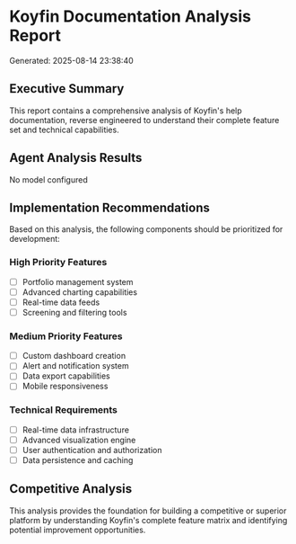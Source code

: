 # Koyfin Documentation Analysis Report

Generated: 2025-08-14 23:38:40

## Executive Summary

This report contains a comprehensive analysis of Koyfin's help documentation, reverse engineered to understand their complete feature set and technical capabilities.

## Agent Analysis Results

No model configured

## Implementation Recommendations

Based on this analysis, the following components should be prioritized for development:

### High Priority Features
- [ ] Portfolio management system
- [ ] Advanced charting capabilities  
- [ ] Real-time data feeds
- [ ] Screening and filtering tools

### Medium Priority Features
- [ ] Custom dashboard creation
- [ ] Alert and notification system
- [ ] Data export capabilities
- [ ] Mobile responsiveness

### Technical Requirements
- [ ] Real-time data infrastructure
- [ ] Advanced visualization engine
- [ ] User authentication and authorization
- [ ] Data persistence and caching

## Competitive Analysis

This analysis provides the foundation for building a competitive or superior platform by understanding Koyfin's complete feature matrix and identifying potential improvement opportunities.
